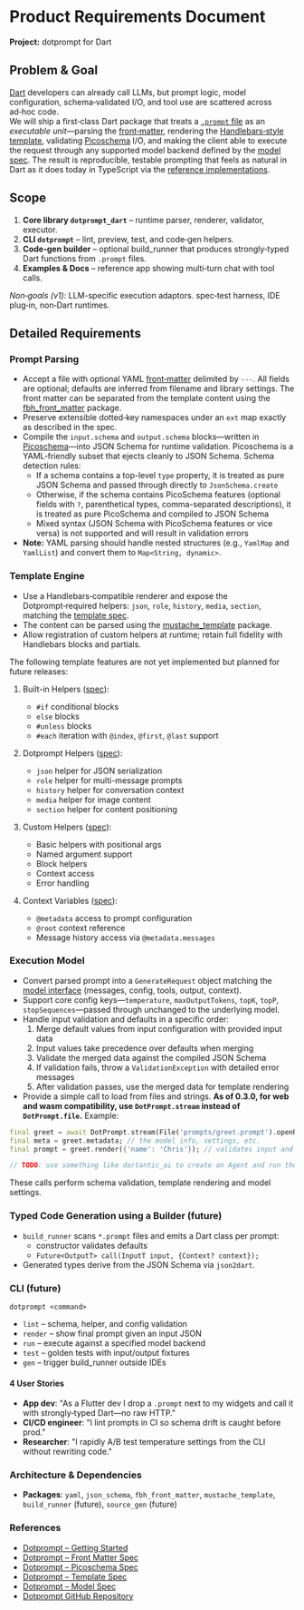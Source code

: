 # Product Requirements Document  
**Project:** dotprompt for Dart

## Problem & Goal  
[Dart](https://dart.dev/) developers can already call LLMs, but prompt logic,
model configuration, schema‑validated I/O, and tool use are scattered across
ad‑hoc code.  
We will ship a first‑class Dart package that treats a [`.prompt`
file](https://google.github.io/dotprompt/getting-started/#the-prompt-file) as an
*executable unit*—parsing the
[front‑matter](https://google.github.io/dotprompt/reference/frontmatter/),
rendering the [Handlebars‑style
template](https://google.github.io/dotprompt/reference/template/), validating
[Picoschema](https://google.github.io/dotprompt/reference/picoschema/) I/O, and
making the client able to execute the request through any supported model
backend defined by the [model
spec](https://google.github.io/dotprompt/reference/model/). The result is
reproducible, testable prompting that feels as natural in Dart as it does today
in TypeScript via the [reference
implementations](https://github.com/google/dotprompt).  

## Scope  
1. **Core library `dotprompt_dart`** – runtime parser, renderer, validator,
   executor.  
2. **CLI `dotprompt`** – lint, preview, test, and code‑gen helpers.  
3. **Code‑gen builder** – optional build_runner that produces strongly‑typed
   Dart functions from `.prompt` files.  
4. **Examples & Docs** – reference app showing multi‑turn chat with tool calls.  

*Non‑goals (v1):* LLM-specific execution adaptors. spec‑test harness, IDE
plug‑in, non‑Dart runtimes.

## Detailed Requirements  

### Prompt Parsing  
* Accept a file with optional YAML
  [front‑matter](https://google.github.io/dotprompt/reference/frontmatter/)
  delimited by `---`. All fields are optional; defaults are inferred from
  filename and library settings. The front matter can be separated from the
  template content using the
  [fbh_front_matter](https://pub.dev/packages/fbh_front_matter) package.
* Preserve extensible dotted‑key namespaces under an `ext` map exactly as
  described in the spec.  
* Compile the `input.schema` and `output.schema` blocks—written in
  [Picoschema](https://google.github.io/dotprompt/reference/picoschema/)—into
  JSON Schema for runtime validation. Picoschema is a YAML‑friendly subset that
  ejects cleanly to JSON Schema. Schema detection rules:
  * If a schema contains a top-level `type` property, it is treated as pure JSON Schema
    and passed through directly to `JsonSchema.create`
  * Otherwise, if the schema contains PicoSchema features (optional fields with `?`,
    parenthetical types, comma-separated descriptions), it is treated as pure PicoSchema
    and compiled to JSON Schema
  * Mixed syntax (JSON Schema with PicoSchema features or vice versa) is not supported
    and will result in validation errors
* **Note:** YAML parsing should handle nested structures (e.g., `YamlMap` and `YamlList`) and convert them to `Map<String, dynamic>`.

### Template Engine
* Use a Handlebars‑compatible renderer and expose the Dotprompt‑required
  helpers: `json`, `role`, `history`, `media`, `section`, matching the [template
  spec](https://google.github.io/dotprompt/reference/template/).
* The content can be parsed using the
  [mustache_template](https://pub.dev/packages/mustache_template) package.
* Allow registration of custom helpers at runtime; retain full fidelity with
  Handlebars blocks and partials.

The following template features are not yet implemented but planned for future releases:

1. Built-in Helpers ([spec](https://google.github.io/dotprompt/reference/template/#built-in-helpers)):
   * `#if` conditional blocks
   * `else` blocks
   * `#unless` blocks
   * `#each` iteration with `@index`, `@first`, `@last` support

2. Dotprompt Helpers ([spec](https://google.github.io/dotprompt/reference/template/#dotprompt-helpers)):
   * `json` helper for JSON serialization
   * `role` helper for multi-message prompts
   * `history` helper for conversation context
   * `media` helper for image content
   * `section` helper for content positioning

3. Custom Helpers ([spec](https://google.github.io/dotprompt/reference/template/#custom-helpers)):
   * Basic helpers with positional args
   * Named argument support
   * Block helpers
   * Context access
   * Error handling

4. Context Variables ([spec](https://google.github.io/dotprompt/reference/template/#context-variables)):
   * `@metadata` access to prompt configuration
   * `@root` context reference
   * Message history access via `@metadata.messages`

### Execution Model  
* Convert parsed prompt into a `GenerateRequest` object matching the [model
  interface](https://google.github.io/dotprompt/reference/model/) (messages,
  config, tools, output, context).  
* Support core config keys—`temperature`, `maxOutputTokens`, `topK`, `topP`,
  `stopSequences`—passed through unchanged to the underlying model.  
* Handle input validation and defaults in a specific order:
  1. Merge default values from input configuration with provided input data
  2. Input values take precedence over defaults when merging
  3. Validate the merged data against the compiled JSON Schema
  4. If validation fails, throw a `ValidationException` with detailed error messages
  5. After validation passes, use the merged data for template rendering
* Provide a simple call to load from files and strings. **As of 0.3.0, for web and wasm compatibility, use `DotPrompt.stream` instead of `DotPrompt.file`.** Example:

```dart
final greet = await DotPrompt.stream(File('prompts/greet.prompt').openRead(), name: 'prompts/greet.prompt');
final meta = greet.metadata; // the model info, settings, etc.
final prompt = greet.render({'name': 'Chris'}); // validates input and expands the prompt string

// TODO: use something like dartantic_ai to create an Agent and run the prompt
```  

These calls perform schema validation, template rendering and model settings.

### Typed Code Generation using a Builder (future)
* `build_runner` scans `*.prompt` files and emits a Dart class per prompt:  
  * constructor validates defaults  
  * `Future<OutputT> call(InputT input, {Context? context});`  
* Generated types derive from the JSON Schema via `json2dart`.  

### CLI (future)
`dotprompt <command>`  
* `lint` – schema, helper, and config validation  
* `render` – show final prompt given an input JSON  
* `run` – execute against a specified model backend  
* `test` – golden tests with input/output fixtures  
* `gen` – trigger build_runner outside IDEs  

#### 4 User Stories  
* **App dev**: "As a Flutter dev I drop a `.prompt` next to my widgets and call
  it with strongly‑typed Dart—no raw HTTP."
* **CI/CD engineer**: "I lint prompts in CI so schema drift is caught before
  prod."
* **Researcher**: "I rapidly A/B test temperature settings from the CLI without
  rewriting code."  

### Architecture & Dependencies  
* **Packages**: `yaml`, `json_schema`, `fbh_front_matter`, `mustache_template`,
  `build_runner` (future), `source_gen` (future)  

### References  
* [Dotprompt – Getting Started](https://google.github.io/dotprompt/getting-started/)  
* [Dotprompt – Front Matter Spec](https://google.github.io/dotprompt/reference/frontmatter/)  
* [Dotprompt – Picoschema Spec](https://google.github.io/dotprompt/reference/picoschema/)  
* [Dotprompt – Template Spec](https://google.github.io/dotprompt/reference/template/)  
* [Dotprompt – Model Spec](https://google.github.io/dotprompt/reference/model/)  
* [Dotprompt GitHub Repository](https://github.com/google/dotprompt)  
